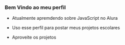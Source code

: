### Bem Vindo ao meu perfil 

- Atualmente apremdendo sobre JavaScript no Alura
- Uso esse perfil para postar meus projetos escolares

- Aproveite os projetos
